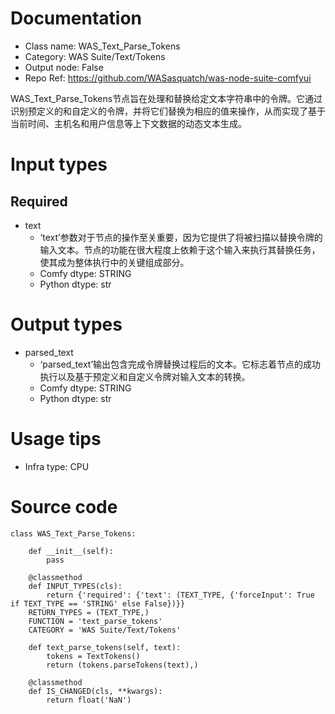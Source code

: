# Documentation
- Class name: WAS_Text_Parse_Tokens
- Category: WAS Suite/Text/Tokens
- Output node: False
- Repo Ref: https://github.com/WASasquatch/was-node-suite-comfyui

WAS_Text_Parse_Tokens节点旨在处理和替换给定文本字符串中的令牌。它通过识别预定义的和自定义的令牌，并将它们替换为相应的值来操作，从而实现了基于当前时间、主机名和用户信息等上下文数据的动态文本生成。

# Input types
## Required
- text
    - ‘text’参数对于节点的操作至关重要，因为它提供了将被扫描以替换令牌的输入文本。节点的功能在很大程度上依赖于这个输入来执行其替换任务，使其成为整体执行中的关键组成部分。
    - Comfy dtype: STRING
    - Python dtype: str

# Output types
- parsed_text
    - ‘parsed_text’输出包含完成令牌替换过程后的文本。它标志着节点的成功执行以及基于预定义和自定义令牌对输入文本的转换。
    - Comfy dtype: STRING
    - Python dtype: str

# Usage tips
- Infra type: CPU

# Source code
```
class WAS_Text_Parse_Tokens:

    def __init__(self):
        pass

    @classmethod
    def INPUT_TYPES(cls):
        return {'required': {'text': (TEXT_TYPE, {'forceInput': True if TEXT_TYPE == 'STRING' else False})}}
    RETURN_TYPES = (TEXT_TYPE,)
    FUNCTION = 'text_parse_tokens'
    CATEGORY = 'WAS Suite/Text/Tokens'

    def text_parse_tokens(self, text):
        tokens = TextTokens()
        return (tokens.parseTokens(text),)

    @classmethod
    def IS_CHANGED(cls, **kwargs):
        return float('NaN')
```